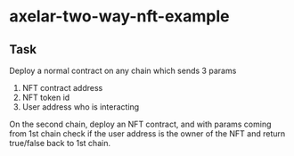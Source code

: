 # axelar-two-way-nft-example

## Task
Deploy a normal contract on any chain which sends 3 params
1. NFT contract address 
2. NFT token id
3. User address who is interacting 

On the second chain, deploy an NFT contract, and with params coming from 1st chain check if the user address is the owner of the NFT and return true/false back to 1st chain.
